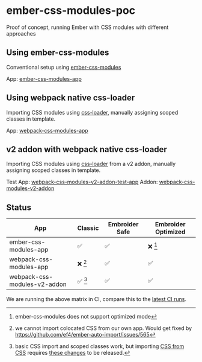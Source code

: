 # ember-css-modules-poc

Proof of concept, running Ember with CSS modules with different approaches

## Using ember-css-modules

Conventional setup using [ember-css-modules](https://github.com/salsify/ember-css-modules)

App: [ember-css-modules-app](./apps/ember-css-modules-app/)

## Using webpack native css-loader

Importing CSS modules using [css-loader](https://webpack.js.org/loaders/css-loader/), manually assigning scoped classes in template.

App: [webpack-css-modules-app](./apps/webpack-css-modules-app/)

## v2 addon with webpack native css-loader

Importing CSS modules using [css-loader](https://webpack.js.org/loaders/css-loader/) from a v2 addon, manually assigning scoped classes in template.

Test App: [webpack-css-modules-v2-addon-test-app](./apps/webpack-css-modules-v2-addon-test-app)
Addon: [webpack-css-modules-v2-addon](./addons/webpack-css-modules-v2-addon/)

## Status

| App                          | Classic | Embroider Safe | Embroider Optimized |
| ---------------------------- | ------- | -------------- | ------------------- |
| ember-css-modules-app        | ✅      | ✅             | ❌ [^1]             |
| webpack-css-modules-app      | ❌ [^2] | ✅             | ✅                  |
| webpack-css-modules-v2-addon | ✅ [^3] | ✅             | ✅                  |

We are running the above matrix in CI, compare this to the [latest CI runs](https://github.com/simonihmig/ember-css-modules-poc/actions?query=branch%3Amaster).

[^1]: ember-css-modules does not support optimized mode
[^2]: we cannot import colocated CSS from our own app. Would get fixed by https://github.com/ef4/ember-auto-import/issues/565
[^3]: basic CSS import and scoped classes work, but importing [CSS from CSS](addons/webpack-css-modules-v2-addon/src/components/hello-world.module.css) requires [these changes](https://github.com/embroider-build/embroider/pull/1379) to be released.

